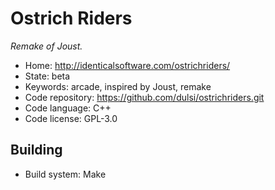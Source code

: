 # Ostrich Riders

_Remake of Joust._

- Home: http://identicalsoftware.com/ostrichriders/
- State: beta
- Keywords: arcade, inspired by Joust, remake
- Code repository: https://github.com/dulsi/ostrichriders.git
- Code language: C++
- Code license: GPL-3.0

## Building

- Build system: Make

